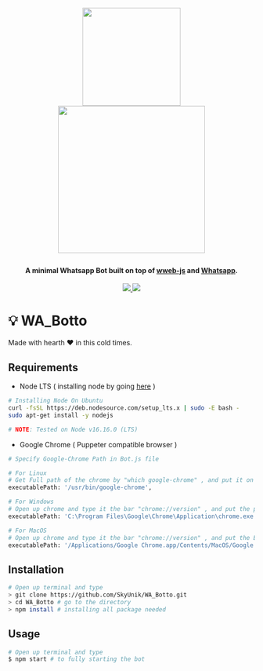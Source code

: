 <h1 align="center">
  <br>
  <a href="https://github.com/pedroslopez/whatsapp-web.js">
  <img src="https://user-images.githubusercontent.com/111160287/184460084-4fa78a30-da3c-4a4b-a4e4-4a3bdbcf60de.png"  width="200"></a>
  <br>
  <a href="https://github.com/SkyUnik/WA_Botto">
  <img src="https://user-images.githubusercontent.com/111160287/184459930-04f5ec5a-3c1d-4902-b1c0-6dd259f74cce.png" width="300"><a>
  <br>
</h1>

<h4 align="center">A minimal Whatsapp Bot built on top of <a href="https://github.com/pedroslopez/whatsapp-web.js" target="_blank">wweb-js</a> and <a href="https://www.whatsapp.com/" target="_blank">Whatsapp</a>.</h4>

<p align="center">
  </a>
  <a href="https://github.com/pedroslopez/whatsapp-web.js">
  <img src="https://img.shields.io/github/v/release/pedroslopez/whatsapp-web.js?color=Whatsapp&display_name=tag&label=wweb-js&logo=Whatsapp">
  </a>
  <a href="https://www.whatsapp.com/">
      <img src="https://img.shields.io/badge/WhatsApp_Web-2.2224.8-brightgreen.svg?logo=Whatsapp">
  </a>
</p>


<!-- ![wweb-js_trademark-removebg-preview](https://user-images.githubusercontent.com/111160287/184460084-4fa78a30-da3c-4a4b-a4e4-4a3bdbcf60de.png) 
![💻_Whatsapp_Bot_💻](https://user-images.githubusercontent.com/111160287/184459930-04f5ec5a-3c1d-4902-b1c0-6dd259f74cce.png) -->

# :bulb: WA_Botto
Made with hearth :heart: in this cold times.

## Requirements
- Node LTS ( installing node by going [here](https://nodejs.org/en/download/) )
```bash
# Installing Node On Ubuntu
curl -fsSL https://deb.nodesource.com/setup_lts.x | sudo -E bash -
sudo apt-get install -y nodejs 

# NOTE: Tested on Node v16.16.0 (LTS)
```
- Google Chrome ( Puppeter compatible browser ) <br />
```bash
# Specify Google-Chrome Path in Bot.js file

# For Linux 
# Get Full path of the chrome by "which google-chrome" , and put it on the line
executablePath: '/usr/bin/google-chrome',

# For Windows
# Open up chrome and type it the bar "chrome://version" , and put the path on the line
executablePath: 'C:\Program Files\Google\Chrome\Application\chrome.exe',

# For MacOS
# Open up chrome and type it the bar "chrome://version" , and put the Executable Path on the line
executablePath: '/Applications/Google Chrome.app/Contents/MacOS/Google Chrome',
```

## Installation
```bash
# Open up terminal and type
> git clone https://github.com/SkyUnik/WA_Botto.git
> cd WA_Botto # go to the directory 
> npm install # installing all package needed
```

## Usage
```bash
# Open up terminal and type
$ npm start # to fully starting the bot
```

